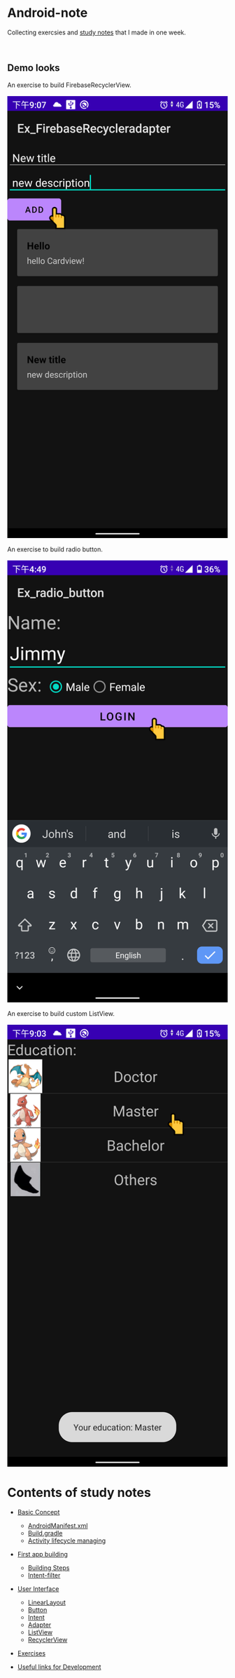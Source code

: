 # Android-note
Collecting exercsies and [study notes](/Android_study_notes.md) that I made in one week.

<br>

Demo looks
-

An exercise to build FirebaseRecyclerView.
<br>
<br>
![FirebaseRecyclerView](./Views/Ex_FirebaseRecycleradapter/02_add_recyclerView_item.png)
<br>

An exercise to build radio button.
<br>
<br>
![Radio button](./Views/Ex_radio_button/02_select_and_click.png)
<br>

An exercise to build custom ListView.
<br>
<br>
![Custom ListView](./Views/Ex_listView/01_click_listView_item.png)
<br>

**Contents of study notes**
===

<!-- vim-markdown-toc GFM -->

* [Basic Concept](/Android_study_notes.md#Basic-Concept)
    * [AndroidManifest.xml](/Android_study_notes.md#AndroidManifest.xml)
    * [Build.gradle](/Android_study_notes.md#Build.gradle)
    * [Activity lifecycle managing](/Android_study_notes.md#Activity-lifecycle-managing)
* [First app building](/Android_study_notes.md#First-app-building)
    * [Building Steps](/Android_study_notes.md#Building-Steps)
    * [Intent-filter](/Android_study_notes.md#Intent-filter)



* [User Interface](/Android_study_notes.md#User-Interface)
    * [LinearLayout](/Android_study_notes.md#LinearLayout)
    * [Button](/Android_study_notes.md#Button)
    * [Intent](/Android_study_notes.md#Intent)
    * [Adapter](/Android_study_notes.md#Adapter)
    * [ListView](/Android_study_notes.md#ListView)
    * [RecyclerView](/Android_study_notes.md#RecyclerView)
* [Exercises](/Android_study_notes.md#Exercises)
* [Useful links for Development](/Android_study_notes.md#Useful-links-for-Development)

<!-- vim-markdown-toc -->
